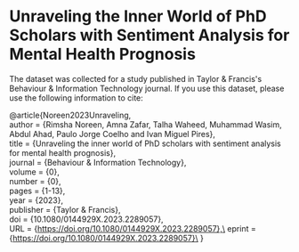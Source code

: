 # Unraveling the Inner World of PhD Scholars with Sentiment Analysis for Mental Health Prognosis

The dataset was collected for a study published in Taylor & Francis's Behaviour & Information Technology journal. If you use this dataset, please use the following information to cite:

@article{Noreen2023Unraveling,\
  author = {Rimsha Noreen, Amna Zafar, Talha Waheed, Muhammad Wasim, Abdul Ahad, Paulo Jorge Coelho and Ivan Miguel Pires},\
  title = {Unraveling the inner world of PhD scholars with sentiment analysis for mental health prognosis},\
  journal = {Behaviour \& Information Technology},\
  volume = {0},\
  number = {0},\
  pages = {1-13},\
  year = {2023},\
  publisher = {Taylor & Francis},\
  doi = {10.1080/0144929X.2023.2289057},\
  URL = {https://doi.org/10.1080/0144929X.2023.2289057},\
  eprint = {https://doi.org/10.1080/0144929X.2023.2289057}\
}

